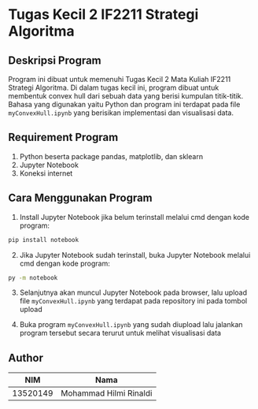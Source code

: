 # Tugas Kecil 2 IF2211 Strategi Algoritma

## Deskripsi Program
Program ini dibuat untuk memenuhi Tugas Kecil 2 Mata Kuliah IF2211 Strategi Algoritma. Di dalam tugas kecil ini, program dibuat untuk membentuk convex hull dari sebuah data yang berisi kumpulan titik-titik. Bahasa yang digunakan yaitu Python dan program ini terdapat pada file `myConvexHull.ipynb` yang berisikan implementasi dan visualisasi data.

## Requirement Program
1. Python beserta package pandas, matplotlib, dan sklearn
2. Jupyter Notebook
3. Koneksi internet

## Cara Menggunakan Program
1. Install Jupyter Notebook jika belum terinstall melalui cmd dengan kode program:
```bash
pip install notebook
```

2. Jika Jupyter Notebook sudah terinstall, buka Jupyter Notebook melalui cmd dengan kode program:
```bash
py -m notebook
```

3. Selanjutnya akan muncul Jupyter Notebook pada browser, lalu upload file `myConvexHull.ipynb` yang terdapat pada repository ini pada tombol upload

4. Buka program `myConvexHull.ipynb` yang sudah diupload lalu jalankan program tersebut secara terurut untuk melihat visualisasi data

## Author
| NIM | Nama | 
| :-----: | :---: | 
| 13520149 | Mohammad Hilmi Rinaldi | 